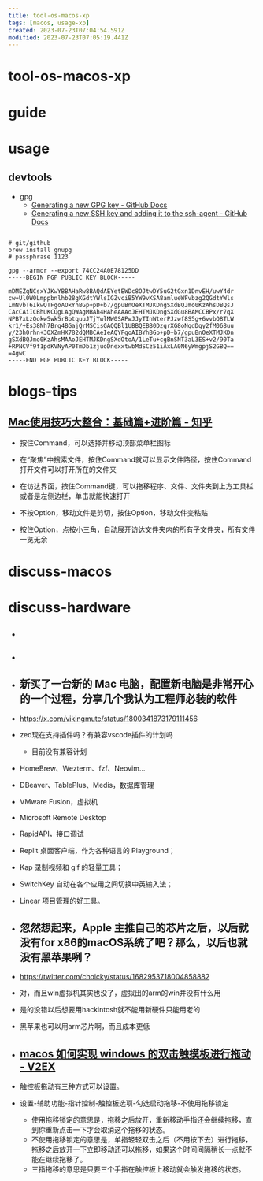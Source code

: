 ```yaml
---
title: tool-os-macos-xp
tags: [macos, usage-xp]
created: 2023-07-23T07:04:54.591Z
modified: 2023-07-23T07:05:19.441Z
---
```


# tool-os-macos-xp

# guide

# usage

## devtools

- gpg
  - [Generating a new GPG key - GitHub Docs](https://docs.github.com/en/authentication/managing-commit-signature-verification/generating-a-new-gpg-key)
  - [Generating a new SSH key and adding it to the ssh-agent - GitHub Docs](https://docs.github.com/en/authentication/connecting-to-github-with-ssh/generating-a-new-ssh-key-and-adding-it-to-the-ssh-agent)

```shell

# git/github
brew install gnupg
# passphrase 1123

gpg --armor --export 74CC24A0E78125DD
-----BEGIN PGP PUBLIC KEY BLOCK-----

mDMEZqNCsxYJKwYBBAHaRw8BAQdAEYetEWDc8OJtwDY5uG2tGxn1DnvEH/uwY4dr
cw+Ul0W0Lmppbnlhb28gKGdtYWlsIGZvciB5YW9vKSA8amlueWFvbzg2QGdtYWls
LmNvbT6IkwQTFgoAOxYhBGp+pD+b7/gpuBnOeXTMJKDngSXdBQJmo0KzAhsDBQsJ
CAcCAiICBhUKCQgLAgQWAgMBAh4HAheAAAoJEHTMJKDngSXdGu8BAMCCBPx/r7qX
NPB7xLzQokw5wk5rBptquuJTjYwlMW0SAPwJJyTInWterPJzwf8S5g+6vvbQ8TLW
kr1/+Es38Nh7Brg4BGajQrMSCisGAQQBl1UBBQEBB0DzgrXG8oNqdDqy2fM068uu
y/23h0rhn+3OXZmHX782dQMBCAeIeAQYFgoAIBYhBGp+pD+b7/gpuBnOeXTMJKDn
gSXdBQJmo0KzAhsMAAoJEHTMJKDngSXdOtoA/1LeTu+cgBnSNT3aL3ES+v2/90Ta
+RPNCVf9f1pdKVNyAP0TmDb1zjuoDnexxtwbMdSCz51iAxLA0N6yWmgpjS2GBQ==
=4gwC
-----END PGP PUBLIC KEY BLOCK-----
```

# blogs-tips

## [Mac使用技巧大整合：基础篇+进阶篇 - 知乎](https://zhuanlan.zhihu.com/p/89987302)

- 按住Command，可以选择并移动顶部菜单栏图标
- 在“聚焦”中搜索文件，按住Command就可以显示文件路径，按住Command打开文件可以打开所在的文件夹
- 在访达界面，按住Command键，可以拖移程序、文件、文件夹到上方工具栏或者是左侧边栏，单击就能快速打开

- 不按Option，移动文件是剪切，按住Option，移动文件变粘贴
- 按住Option，点按小三角，自动展开访达文件夹内的所有子文件夹，所有文件一览无余
# discuss-macos

# discuss-hardware
- ## 

- ## 

- ## 新买了一台新的 Mac 电脑，配置新电脑是非常开心的一个过程，分享几个我认为工程师必装的软件
- https://x.com/vikingmute/status/1800341873179111456
- zed现在支持插件吗？有兼容vscode插件的计划吗
  - 目前没有兼容计划

- HomeBrew、Wezterm、fzf、Neovim...
- DBeaver、TablePlus、Medis，数据库管理
- VMware Fusion，虚拟机
- Microsoft Remote Desktop
- RapidAPI，接口调试

- Replit 桌面客户端，作为各种语言的  Playground； 
- Kap 录制视频和 gif 的轻量工具；
- SwitchKey  自动在各个应用之间切换中英输入法；
- Linear 项目管理的好工具。

- ## 忽然想起来，Apple 主推自己的芯片之后，以后就没有for x86的macOS系统了吧？那么，以后也就没有黑苹果咧？
- https://twitter.com/choicky/status/1682953718004858882
- 对，而且win虚拟机其实也没了，虚拟出的arm的win并没有什么用
- 是的没错以后想要用hackintosh就不能用新硬件只能用老的

- 黑苹果也可以用arm芯片啊，而且成本更低

- ## [macos 如何实现 windows 的双击触摸板进行拖动 - V2EX](https://v2ex.com/t/846111)
- 触控板拖动有三种方式可以设置。
- 设置-辅助功能-指针控制-触控板选项-勾选启动拖移-不使用拖移锁定
  - 使用拖移锁定的意思是，拖移之后放开，重新移动手指还会继续拖移，直到你重新点击一下才会取消这个拖移的状态。
  - 不使用拖移锁定的意思是，单指轻轻双击之后（不用按下去）进行拖移，拖移之后放开一下立即移动还可以拖移，如果这个时间间隔稍长一点就不能在继续拖移了。
  - 三指拖移的意思是只要三个手指在触控板上移动就会触发拖移的状态。
